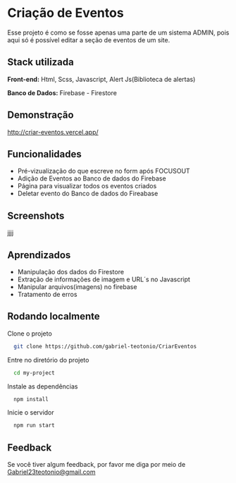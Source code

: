 
# Criação de Eventos

Esse projeto é como se fosse apenas uma parte de um sistema ADMIN,
pois aqui só é possível editar a seção de eventos de um site.


## Stack utilizada

**Front-end:** Html, Scss, Javascript, Alert Js(Biblioteca de alertas)

**Banco de Dados:** Firebase - Firestore


## Demonstração

http://criar-eventos.vercel.app/


## Funcionalidades

- Pré-vizualização do que escreve no form após FOCUSOUT
- Adição de Eventos ao Banco de dados do Firebase
- Página para visualizar todos os eventos criados
- Deletar evento do Banco de dados do Fireabase


## Screenshots

jjjj


## Aprendizados

- Manipulação dos dados do Firestore
- Extração de informações de imagem e URL´s no Javascript
- Manipular arquivos(imagens) no firebase
- Tratamento de erros
## Rodando localmente

Clone o projeto

```bash
  git clone https://github.com/gabriel-teotonio/CriarEventos
```

Entre no diretório do projeto

```bash
  cd my-project
```

Instale as dependências

```bash
  npm install
```

Inicie o servidor

```bash
  npm run start
```


## Feedback

Se você tiver algum feedback, por favor me diga por meio de Gabriel23teotonio@gmail.com

